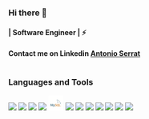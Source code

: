 ### Hi there 👋

<!--
**Antonio-Serrat/Antonio-Serrat** is a ✨ _special_ ✨ repository because its `README.md` (this file) appears on your GitHub profile.

Here are some ideas to get you started:

- 🔭 I’m currently working on ...
- 🌱 I’m currently learning ...
- 👯 I’m looking to collaborate on ...
- 🤔 I’m looking for help with ...
- 💬 Ask me about ...
- 📫 How to reach me: ...
- 😄 Pronouns: ...
- ⚡ Fun fact: ...
-->
#### | Software Engineer | :zap:  
#### Contact me on Linkedin [Antonio Serrat](https://www.linkedin.com/in/Antonio-Serrat/)
#
### Languages and Tools

<div width= "300px" height="300px" background = "red"></div>
 
<code><img height="35" src="https://openbaraza.org/wp-content/uploads/2019/06/op.jpg"></code>
<code><img height="35" src="https://1000logos.net/wp-content/uploads/2020/09/Java-Logo-1996.png"></code>
<code><img height="35" src="https://picodotdev.github.io/blog-bitix/assets/images/logotypes/spring.svg"></code>
<code><img height="30" src="https://media.bitdegree.org/storage/media/images/2018/12/hibernate-interview-questions-logo.png"></code>
<code><img height="30" src="https://raw.githubusercontent.com/github/explore/80688e429a7d4ef2fca1e82350fe8e3517d3494d/topics/mysql/mysql.png"></code>
<code><img height="30" src="https://img.icons8.com/color/48/000000/git.png"></code>
<code><img height="35" src="https://img.icons8.com/color/48/000000/ubuntu--v1.png"></code>
<code><img height="30" src="https://repository-images.githubusercontent.com/233450313/aab78f80-432c-11ea-80f4-3eeebac4d126"></code>
<code><img height="30" src="https://img.icons8.com/color/50/000000/jira.png"></code>
<code><img height="35" src="https://img.icons8.com/color-glass/48/000000/api-settings.png"></code>
<code><img height="35" src="https://w7.pngwing.com/pngs/970/403/png-transparent-tux-linux-mint-logo-linux-logo-vertebrate-bird.png"></code>
<code><img height="35" src="https://upload.wikimedia.org/wikipedia/commons/thumb/c/cf/Angular_full_color_logo.svg/1200px-Angular_full_color_logo.svg.png"></code>
